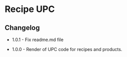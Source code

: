 # Recipe UPC

## Changelog

- 1.0.1 - Fix readme.md file

- 1.0.0 - Render of UPC code for recipes and products.

